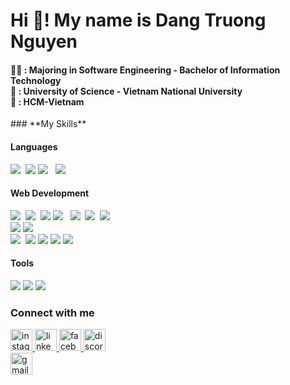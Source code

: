 <h1 align="left">Hi 👋! My name is Dang Truong Nguyen</h1>

<h4 align="left">🧑‍💻 : Majoring in Software Engineering - Bachelor of Information Technology<br>🏫 : University of Science - Vietnam National University<br>📍 : HCM-Vietnam</h4>
### **My Skills**

#### Languages
<img src="https://img.shields.io/badge/C++-%2300599C.svg?logo=c%2B%2B&logoColor=white"> 
<img src="https://img.shields.io/badge/JavaScript-F7DF1E?logo=javascript&logoColor=000">
<img src="https://img.shields.io/badge/TypeScript-3178C6?logo=typescript&logoColor=fff">  
<img src="https://img.shields.io/badge/Python-3776AB?logo=python&logoColor=fff">

#### Web Development
<img src="https://img.shields.io/badge/HTML-%23E34F26.svg?logo=html5&logoColor=white"> 
<img src="https://img.shields.io/badge/CSS-1572B6?logo=css3&logoColor=fff"> 
<img src="https://img.shields.io/badge/Pug-A86454?logo=pug&logoColor=white">
<img src="https://img.shields.io/badge/Sass-C69?logo=sass&logoColor=fff">  
<img src="https://img.shields.io/badge/React-61DAFB?logo=react&logoColor=white"> 
<img src="https://img.shields.io/badge/Next.js-black?logo=next.js&logoColor=white"> 
<img src="https://img.shields.io/badge/Tailwind%20CSS-%2338B2AC.svg?logo=tailwind-css&logoColor=white"> 
</br>
<img src="https://img.shields.io/badge/Node.js-6DA55F?logo=node.js&logoColor=white">
<img src="https://img.shields.io/badge/Express.js-000000?logo=express&logoColor=white">
</br>
<img src="https://img.shields.io/badge/Firebase-039BE5?logo=Firebase&logoColor=white"> 
<img src="https://img.shields.io/badge/MongoDB-%234ea94b.svg?logo=mongodb&logoColor=white">
<img src="https://img.shields.io/badge/PostgreSQL-000000?logo=postgresql&logoColor=white">
<img src="https://img.shields.io/badge/MySQL-000000?logo=mysql&logoColor=white">
<img src="https://img.shields.io/badge/MSSQL-000000?logo=microsoftsqlserver&logoColor=white">

#### Tools
<p align="left">
  <img src="https://img.shields.io/badge/Postman-FF6C37?logo=postman&logoColor=white">
  <img src="https://img.shields.io/badge/Git-F05032?logo=git&logoColor=white">
  <img src="https://img.shields.io/badge/SFML-8CC445?logo=sfml&logoColor=white">
</p>

### **Connect with me**
<div align="left">
  <a href="https://www.instagram.com/trngn.neee" target="_blank">
    <img src="https://img.shields.io/static/v1?message=Instagram&logo=instagram&label=&color=E4405F&logoColor=white&labelColor=&style=for-the-badge" height="35" alt="instagram logo"  />
  </a>
  <a href="https://www.linkedin.com/in/nguy%C3%AAn-tr%C6%B0%E1%BB%9Dng-8a075934b/" target="_blank">
    <img src="https://img.shields.io/static/v1?message=LinkedIn&logo=linkedin&label=&color=0077B5&logoColor=white&labelColor=&style=for-the-badge" height="35" alt="linkedin logo"  />
  </a>
  <a href="https://www.facebook.com/trngn.neee" target="_blank">
    <img src="https://img.shields.io/static/v1?message=Facebook&logo=facebook&label=&color=1877F2&logoColor=white&labelColor=&style=for-the-badge" height="35" alt="facebook logo"  />
  </a>
  <a href="https://discord.com/invite/2219" target="_blank">
    <img src="https://img.shields.io/static/v1?message=Discord&logo=discord&label=&color=7289DA&logoColor=white&labelColor=&style=for-the-badge" height="35" alt="discord logo"  />
  </a>
</div>

<img src="https://img.shields.io/static/v1?message=dtn06052005@gmail.com&logo=gmail&label=&color=D14836&logoColor=white&labelColor=&style=for-the-badge" height="35" alt="gmail logo"  />

